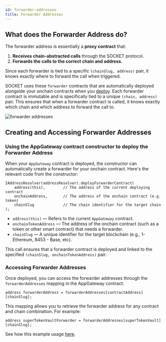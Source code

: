 ```yaml
---
id: forwarder-addresses
title: Forwarder Addresses
---
```


## What does the Forwarder Address do?

The forwarder address is essentially a **proxy contract** that:
1. **Receives chain-abstracted calls** through the SOCKET protocol.
2. **Forwards the calls to the correct chain and address.**

Since each forwarder is tied to a specific `(chainSlug, address)` pair, it knows exactly where to forward the call when triggered.

SOCKET uses these `forwarder` contracts that are automatically deployed alongside your onchain contracts when you [deploy](/deploy). Each forwarder contract is immutable and is specifically tied to a unique `(chain, address)` pair. This ensures that when a forwarder contract is called, it knows exactly which chain and which address to forward the call to.

<div style={{ display: 'flex', justifyContent: 'center' }}>
    <img src="/img/forwarder-addresses.svg" alt="forwarder addresses" style={{ width: '100%' }} />
</div>

## Creating and Accessing Forwarder Addresses

### Using the AppGateway contract constructor to deploy the Forwarder Address

When your `AppGateway` contract is deployed, the constructor can automatically create a forwarder for your onchain contract. Here's the relevant code from the constructor:

```solidity
IAddressResolver(addressResolver).deployForwarderContract(
    address(this),        // The address of the current deploying contract
    onchainAddress,       // The address of the onchain contract (e.g. token)
    chainSlug             // The chain identifier for the target chain
);
```

- `address(this)` — Refers to the current `AppGateway` contract.
- `onchainTokenAddress` — The address of the onchain contract (such as a token or other smart contract) that needs a forwarder.
- `chainSlug` — A unique identifier for the target blockchain (e.g., 1- Ethereum, 8453 - Base, etc).

This call ensures that a forwarder contract is deployed and linked to the specified `(chainSlug, onchainTokenAddress)` pair.

### Accessing Forwarder Addresses

Once deployed, you can access the forwarder addresses through the `forwarderAddresses` mapping in the AppGateway contract:

```solidity
address forwarderAddress = forwarderAddresses[contractAddress][chainSlug];
```

This mapping allows you to retrieve the forwarder address for any contract and chain combination. For example:

```solidity
address superTokenVaultForwarder = forwarderAddresses[superTokenVault][chainSlug];
```

See how this example usage [here](/deploy#deploy-multiple-contracts).
